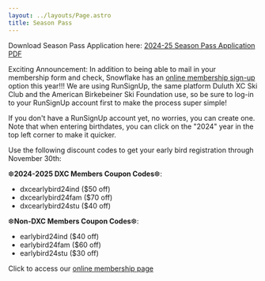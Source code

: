 ```yaml
---
layout: ../layouts/Page.astro
title: Season Pass
---
```


Download Season Pass Application here: [2024-25 Season Pass Application PDF](/season-pass/2024-25-DNSC-membership.pdf)

Exciting Announcement: In addition to being able to mail in your membership form and check, Snowflake has an [online membership sign-up](https://runsignup.com/MemberOrg/SnowflakeNordicSkiCenter) option this year!!! We are using RunSignUp, the same platform Duluth XC Ski Club and the American Birkebeiner Ski Foundation use, so be sure to log-in to your RunSignUp account first to make the process super simple!

If you don't have a RunSignUp account yet, no worries, you can create one. Note that when entering birthdates, you can click on the "2024" year in the top left corner to make it quicker.

Use the following discount codes to get your early bird registration through November 30th:

❆**2024-2025 DXC Members Coupon Codes**❆:

- dxcearlybird24ind ($50 off)
- dxcearlybird24fam ($70 off)
- dxcearlybird24stu ($40 off)

❆**Non-DXC Members Coupon Codes**❆:

- earlybird24ind ($40 off)
- earlybird24fam ($60 off)
- earlybird24stu ($30 off)

Click to access our [online membership page](https://runsignup.com/MemberOrg/SnowflakeNordicSkiCenter)
